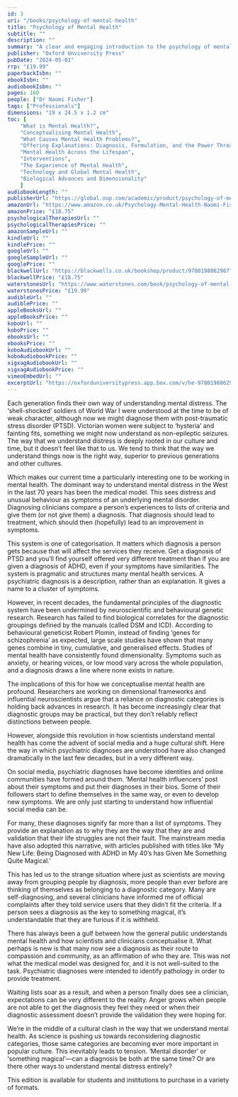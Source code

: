 ```yaml
---
id: 3
uri: "/books/psychology-of-mental-health"
title: "Psychology of Mental Health"
subtitle: ""
description: ""
summary: "A clear and engaging introduction to the psychology of mental health, which takes account of a range of perspectives and illustrates how psychologists work in the field today. Psychology of Mental Health will place our current understanding of mental health in context, both historically and culturally. It will discuss various models for understanding mental health, research on causes of mental health problems, and will introduce recent psychology-led alternatives to diagnosis."
publisher: "Oxford Unviversity Press"
pubDate: "2024-05-01"
rrp: "£19.99"
paperbackIsbn: ""
ebookIsbn: ""
audiobookIsbn: ""
pages: 160
people: ["Dr Naomi Fisher"]
tags: ["Professionals"]
dimensions: "19 x 24.5 x 1.2 cm"
toc: [
    "What is Mental Health?",
    "Conceptualising Mental Health",
    "What Causes Mental Health Problems?",
    "Offering Explanations: Diagnosis, Formulation, and the Power Threat Meaning Framework",
    "Mental Health Across the Lifespan",
    "Interventions",
    "The Experience of Mental Health",
    "Technology and Global Mental Health",
    "Biological Advances and Dimensionality"
    ]
audiobookLength: ""
publisherUrl: "https://global.oup.com/academic/product/psychology-of-mental-health-9780198862987"
amazonUrl: "https://www.amazon.co.uk/Psychology-Mental-Health-Naomi-Fisher/dp/0198862989/"
amazonPrice: "£18.75"
psychologicalTherapiesUrl: ""
psychologicalTherapiesPrice: ""
amazonSampleUrl: ""
kindleUrl: ""
kindlePrice: ""
googleUrl: ""
googleSampleUrl: ""
googlePrice: ""
blackwellUrl: "https://blackwells.co.uk/bookshop/product/9780198862987"
blackwellPrice: "£18.75"
waterstonesUrl: "https://www.waterstones.com/book/psychology-of-mental-health/naomi-fisher/9780198862987"
waterstonesPrice: "£19.99"
audibleUrl: ""
audiblePrice: ""
appleBooksUrl: ""
appleBooksPrice: ""
koboUrl: ""
koboPrice: ""
ebooksUrl: ""
ebooksPrice: ""
koboAudiobookUrl: ""
koboAudiobookPrice: ""
xigxagAudiobookUrl: ""
xigxagAudiobookPrice: ""
vimeoEmbedUrl: ""
excerptUrl: "https://oxforduniversitypress.app.box.com/v/he-9780198862987"
---
```


Each generation finds their own way of understanding mental distress. The ‘shell-shocked’ soldiers of World War I were understood at the time to be of weak character, although now we might diagnose them with post-traumatic stress disorder (PTSD). Victorian women were subject to ‘hysteria’ and fainting fits, something we might now understand as non-epileptic seizures. The way that we understand distress is deeply rooted in our culture and time, but it doesn’t feel like that to us. We tend to think that the way we understand things now is the right way, superior to previous generations and other cultures.

Which makes our current time a particularly interesting one to be working in mental health. The dominant way to understand mental distress in the West in the last 70 years has been the medical model. This sees distress and unusual behaviour as symptoms of an underlying mental disorder. Diagnosing clinicians compare a person’s experiences to lists of criteria and give them (or not give them) a diagnosis. That diagnosis should lead to treatment, which should then (hopefully) lead to an improvement in symptoms. 

This system is one of categorisation. It matters which diagnosis a person gets because that will affect the services they receive. Get a diagnosis of PTSD and you’ll find yourself offered very different treatment than if you are given a diagnosis of ADHD, even if your symptoms have similarities. The system is pragmatic and structures many mental health services. A psychiatric diagnosis is a description, rather than an explanation. It gives a name to a cluster of symptoms.

However, in recent decades, the fundamental principles of the diagnostic system have been undermined by neuroscientific and behavioural genetic research. Research has failed to find biological correlates for the diagnostic groupings defined by the manuals (called DSM and ICD). According to behavioural geneticist Robert Plomin, instead of finding ‘genes for schizophrenia’ as expected, large scale studies have shown that many genes combine in tiny, cumulative, and generalised effects. Studies of mental health have consistently found dimensionality. Symptoms such as anxiety, or hearing voices, or low mood vary across the whole population, and a diagnosis draws a line where none exists in nature.

The implications of this for how we conceptualise mental health are profound. Researchers are working on dimensional frameworks and influential neuroscientists argue that a reliance on diagnostic categories is holding back advances in research. It has become increasingly clear that diagnostic groups may be practical, but they don’t reliably reflect distinctions between people.

However, alongside this revolution in how scientists understand mental health has come the advent of social media and a huge cultural shift. Here the way in which psychiatric diagnoses are understood have also changed dramatically in the last few decades, but in a very different way.

On social media, psychiatric diagnoses have become identities and online communities have formed around them. ‘Mental health influencers’ post about their symptoms and put their diagnoses in their bios. Some of their followers start to define themselves in the same way, or even to develop new symptoms. We are only just starting to understand how influential social media can be.

For many, these diagnoses signify far more than a list of symptoms. They provide an explanation as to why they are the way that they are and validation that their life struggles are not their fault. The mainstream media have also adopted this narrative, with articles published with titles like ‘My New Life: Being Diagnosed with ADHD in My 40’s has Given Me Something Quite Magical.’

This has led us to the strange situation where just as scientists are moving away from grouping people by diagnosis, more people than ever before are thinking of themselves as belonging to a diagnostic category. Many are self-diagnosing, and several clinicians have informed me of official complaints after they told service users that they didn’t fit the criteria. If a person sees a diagnosis as the key to something magical, it’s understandable that they are furious if it is withheld.

There has always been a gulf between how the general public understands mental health and how scientists and clinicians conceptualise it. What perhaps is new is that many now see a diagnosis as their route to compassion and community, as an affirmation of who they are. This was not what the medical model was designed for, and it is not well-suited to the task. Psychiatric diagnoses were intended to identify pathology in order to provide treatment.   

Waiting lists soar as a result, and when a person finally does see a clinician, expectations can be very different to the reality. Anger grows when people are not able to get the diagnosis they feel they need or when their diagnostic assessment doesn’t provide the validation they were hoping for.

We’re in the middle of a cultural clash in the way that we understand mental health. As science is pushing us towards reconsidering diagnostic categories, those same categories are becoming ever more important in popular culture. This inevitably leads to tension. ‘Mental disorder’ or ‘something magical’—can a diagnosis be both at the same time? Or are there other ways to understand mental distress entirely?

This edition is available for students and institutions to purchase in a variety of formats.